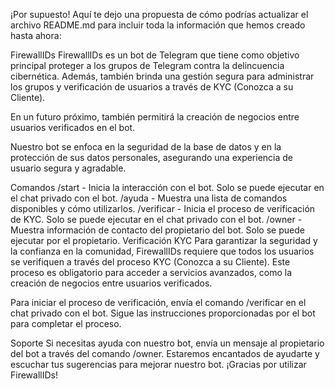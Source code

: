 ¡Por supuesto! Aquí te dejo una propuesta de cómo podrías actualizar el archivo README.md para incluir toda la información que hemos creado hasta ahora:

FirewallIDs
FirewallIDs es un bot de Telegram que tiene como objetivo principal proteger a los grupos de Telegram contra la delincuencia cibernética. Además, también brinda una gestión segura para administrar los grupos y verificación de usuarios a través de KYC (Conozca a su Cliente).

En un futuro próximo, también permitirá la creación de negocios entre usuarios verificados en el bot.

Nuestro bot se enfoca en la seguridad de la base de datos y en la protección de sus datos personales, asegurando una experiencia de usuario segura y agradable.

Comandos
/start - Inicia la interacción con el bot. Solo se puede ejecutar en el chat privado con el bot.
/ayuda - Muestra una lista de comandos disponibles y cómo utilizarlos.
/verificar - Inicia el proceso de verificación de KYC. Solo se puede ejecutar en el chat privado con el bot.
/owner - Muestra información de contacto del propietario del bot. Solo se puede ejecutar por el propietario.
Verificación KYC
Para garantizar la seguridad y la confianza en la comunidad, FirewallIDs requiere que todos los usuarios se verifiquen a través del proceso KYC (Conozca a su Cliente). Este proceso es obligatorio para acceder a servicios avanzados, como la creación de negocios entre usuarios verificados.

Para iniciar el proceso de verificación, envía el comando /verificar en el chat privado con el bot. Sigue las instrucciones proporcionadas por el bot para completar el proceso.

Soporte
Si necesitas ayuda con nuestro bot, envía un mensaje al propietario del bot a través del comando /owner. Estaremos encantados de ayudarte y escuchar tus sugerencias para mejorar nuestro bot. ¡Gracias por utilizar FirewallIDs!